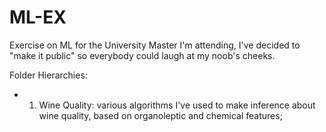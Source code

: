 # ML-EX

Exercise on ML for the University Master I'm attending, I've decided to "make it public" so everybody could laugh at my noob's cheeks.

Folder Hierarchies:
- 01. Wine Quality: various algorithms I've used to make inference about wine quality, based on organoleptic and chemical features;  
